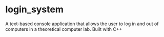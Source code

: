 # login_system
A text-based console application that allows the user to log in and out of computers in a theoretical computer lab. Built with C++ 
